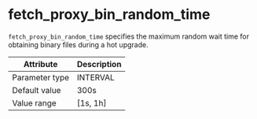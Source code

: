 # fetch_proxy_bin_random_time

`fetch_proxy_bin_random_time` specifies the maximum random wait time for obtaining binary files during a hot upgrade.

| Attribute | Description |
|----------|---------|
| Parameter type | INTERVAL |
| Default value | 300s |
| Value range | [1s, 1h] |
